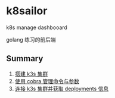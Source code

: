 # k8sailor

k8s manage dashbooard

golang 练习的前后端

## Summary

1. [搭建 k3s 集群](./docs/install-k3s-cluster.md)
2. [使用 cobra 管理命令与参数](./docs/cobra-command.md)
3. [连接 k3s 集群并获取 deployments 信息](./docs/connect-k3s-cluster.md)
